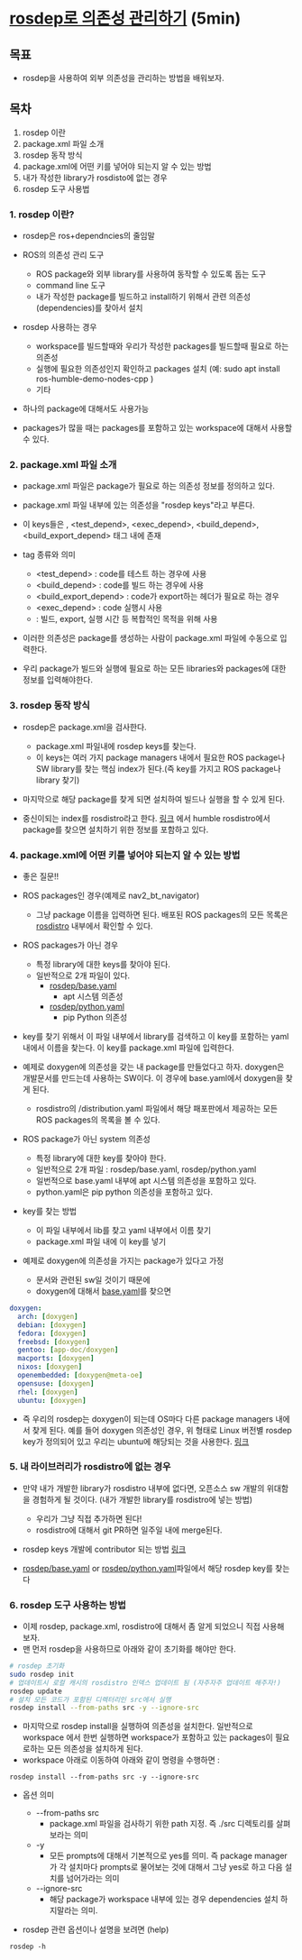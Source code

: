 # [rosdep로 의존성 관리하기](https://docs.ros.org/en/humble/Tutorials/Intermediate/Rosdep.html) (5min)

## 목표
* rosdep을 사용하여 외부 의존성을 관리하는 방법을 배워보자.

## 목차 
1. rosdep 이란
2. package.xml 파일 소개
3. rosdep 동작 방식
4. package.xml에 어떤 키를 넣어야 되는지 알 수 있는 방법
5. 내가 작성한 library가 rosdisto에 없는 경우
6. rosdep 도구 사용법


### 1. rosdep 이란?
* rosdep은 ros+dependncies의 줄임말
* ROS의 의존성 관리 도구
  * ROS package와 외부 library를 사용하여 동작할 수 있도록 돕는 도구
  * command line 도구
  * 내가 작성한 package를 빌드하고 install하기 위해서 관련 의존성(dependencies)를 찾아서 설치
* rosdep 사용하는 경우
  - workspace를 빌드할때와 우리가 작성한 packages를 빌드할때 필요로 하는 의존성
  - 실행에 필요한 의존성인지 확인하고 packages 설치 (예: sudo apt install ros-humble-demo-nodes-cpp )
  - 기타

* 하나의 package에 대해서도 사용가능
* packages가 많을 때는 packages를 포함하고 있는 workspace에 대해서 사용할 수 있다.

### 2. package.xml 파일 소개
* package.xml 파일은 package가 필요로 하는 의존성 정보를 정의하고 있다.
* package.xml 파일 내부에 있는 의존성을 "rosdep keys"라고 부른다.
* 이 keys들은 <depend>, <test_depend>, <exec_depend>, <build_depend>, <build_export_depend> 태그 내에 존재

* tag 종류와 의미
  - <test_depend> : code를 테스트 하는 경우에 사용
  - <build_depend> : code를 빌드 하는 경우에 사용
  - <build_export_depend> : code가 export하는 헤더가 필요로 하는 경우 
  - <exec_depend> : code 실행시 사용
  - <depend> : 빌드, export, 실행 시간 등 복합적인 목적을 위해 사용 

* 이러한 의존성은 package를 생성하는 사람이 package.xml 파일에 수동으로 입력한다.
* 우리 package가 빌드와 실행에 필요로 하는 모든 libraries와 packages에 대한 정보를 입력해야한다.

### 3. rosdep 동작 방식
* rosdep은 package.xml을 검사한다.
  * package.xml 파일내에 rosdep keys를 찾는다.
  * 이 keys는 여러 가지 package managers 내에서 필요한 ROS package나 SW library를 찾는 핵심 index가 된다.(즉 key를 가지고 ROS package나 library 찾기)
* 마지막으로 해당 package를 찾게 되면 설치하여 빌드나 실행을 할 수 있게 된다.

* 중신이되는 index를 rosdistro라고 한다. [링크](https://github.com/ros/rosdistro/blob/master/humble/distribution.yaml) 에서 humble rosdistro에서 package를 찾으면 설치하기 위한 정보를 포함하고 있다.

### 4. package.xml에 어떤 키를 넣어야 되는지 알 수 있는 방법
* 좋은 질문!!
* ROS packages인 경우(예제로 nav2_bt_navigator)
  * 그냥 package 이름을 입력하면 된다. 배포된 ROS packages의 모든 목록은 [rosdistro](https://github.com/ros/rosdistro/blob/master/humble/distribution.yaml) 내부에서 확인할 수 있다.

* ROS packages가 아닌 경우 
  * 특정 library에 대한 keys를 찾아야 된다.
  * 일반적으로 2개 파일이 있다.
    * [rosdep/base.yaml](https://github.com/ros/rosdistro/blob/humble/2022-12-16/rosdep/base.yaml)
      * apt 시스템 의존성
    * [rosdep/python.yaml](https://github.com/ros/rosdistro/blob/humble/2022-12-16/rosdep/python.yaml)
      * pip Python 의존성

* key를 찾기 위해서 이 파일 내부에서 library를 검색하고 이 key를 포함하는 yaml 내에서 이름을 찾는다. 이 key를 package.xml 파일에 입력한다.

* 예제로 doxygen에 의존성을 갖는 내 package를 만들었다고 하자. doxygen은 개발문서를 만드는데 사용하는 SW이다. 이 경우에 base.yaml에서 doxygen을 찾게 된다.

  * rosdistro의 <distro>/distribution.yaml 파일에서 해당 패포판에서 제공하는 모든 ROS packages의 목록을 볼 수 있다.
* ROS package가 아닌 system 의존성
  * 특정 library에 대한 key를 찾아야 한다.
  * 일반적으로 2개 파일 : rosdep/base.yaml, rosdep/python.yaml
  * 일번적으로 base.yaml 내부에 apt 시스템 의존성을 포함하고 있다.
  * python.yaml은 pip python 의존성을 포함하고 있다.

* key를 찾는 방법
  * 이 파일 내부에서 lib를 찾고 yaml 내부에서 이름 찾기
  * package.xml 파일 내에 이 key를 넣기
* 예제로 doxygen에 의존성을 가지는 package가 있다고 가정
  * 문서와 관련된 sw일 것이기 때문에 
  * doxygen에 대해서 [base.yaml](https://github.com/ros/rosdistro/blob/master/rosdep/base.yaml#L829)를 찾으면
```yaml
doxygen:
  arch: [doxygen]
  debian: [doxygen]
  fedora: [doxygen]
  freebsd: [doxygen]
  gentoo: [app-doc/doxygen]
  macports: [doxygen]
  nixos: [doxygen]
  openembedded: [doxygen@meta-oe]
  opensuse: [doxygen]
  rhel: [doxygen]
  ubuntu: [doxygen]
```
* 즉 우리의 rosdep는 doxygen이 되는데 OS마다 다른 package managers 내에서 찾게 된다.
예를 들어 doxygen 의존성인 경우, 위 형태로 Linux 버전별 rosdep key가 정의되어 있고 우리는 ubuntu에 해당되는 것을 사용한다.
[링크](https://github.com/ros/rosdistro/blob/master/rosdep/base.yaml#L829)

### 5. 내 라이브러리가 rosdistro에 없는 경우
* 만약 내가 개발한 library가 rosdistro 내부에 없다면, 오픈소스 sw 개발의 위대함을 경험하게 될 것이다. (내가 개발한 library를 rosdistro에 넣는 방법)
  * 우리가 그냥 직접 추가하면 된다!
  * rosdistro에 대해서 git PR하면 일주일 내에 merge된다.
* rosdep keys 개발에 contributor 되는 방법 [링크](https://github.com/ros/rosdistro/blob/master/CONTRIBUTING.md#rosdep-rules-contributions)

* [rosdep/base.yaml](https://github.com/ros/rosdistro/blob/master/rosdep/base.yaml) or [rosdep/python.yaml](https://github.com/ros/rosdistro/blob/master/rosdep/python.yaml)파일에서 해당 rosdep key를 찾는다 

### 6. rosdep 도구 사용하는 방법
* 이제 rosdep, package.xml, rosdistro에 대해서 좀 알게 되었으니 직접 사용해 보자.
* 맨 먼저 rosdep을 사용하므로 아래와 같이 초기화를 해야만 한다. 
```bash
# rosdep 초기화 
sudo rosdep init
# 업데이트시 로컬 캐시의 rosdistro 인덱스 업데이트 됨 (자주자주 업데이트 해주자!)
rosdep update
# 설치 모든 코드가 포함된 디렉터리인 src에서 실행
rosdep install --from-paths src -y --ignore-src
```
* 마지막으로 rosdep install을 실행하여 의존성을 설치한다. 일반적으로 workspace 에서 한번 실행하면 workspace가 포함하고 있는 packages이 필요로하는 모든 의존성을 설치하게 된다.
* workspace 아래로 이동하여 아래와 같이 명령을 수행하면 : 
```
rosdep install --from-paths src -y --ignore-src
```
* 옵션 의미
  * --from-paths src
    * package.xml 파일을 검사하기 위한 path 지정. 즉 ./src 디렉토리를 살펴보라는 의미 
  * -y
    * 모든 prompts에 대해서 기본적으로 yes를 의미. 즉 package manager가 각 설치마다 prompts로 물어보는 것에 대해서 그냥 yes로 하고 다음 설치를 넘어가라는 의미
  * --ignore-src
    * 해당 package가 workspace 내부에 있는 경우 dependencies 설치 하지말라는 의미.  

* rosdep 관련 옵션이나 설명을 보려면 (help)
```
rosdep -h
```